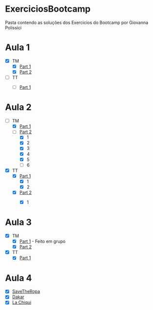 # ExerciciosBootcamp

Pasta contendo as soluções dos Exercicios do Bootcamp por Giovanna Polissici

# Aula 1

- [X] TM  
  - [X] [Part 1](https://docs.google.com/document/d/e/2PACX-1vTLIBjBjLg_V2Zz068mjkLr_pwunnpSDaUAwnpw7te6E5cv4yBaLsEz9afpwWpaVunTfUZ2oVLfbjmN/pub)
  - [X] [Part 2](https://docs.google.com/document/d/e/2PACX-1vQ2uj9Y2nmvtUKQQjIZaU3NkO1zC_Jz6yvWELAyTSsOmt9i3olnnOBiDcilxFR9bQ/pub)
- [ ] TT
  - [ ] [Part 1](https://docs.google.com/document/d/e/2PACX-1vTE2gQ4xHr4BV0yJKr5fvnlZJQGZD2VYqFRUubetifuxYBiqM7FgqNMfnc-yC6_8Q/pub)



# Aula 2

- [ ] TM
  - [X] [Part 1](https://docs.google.com/document/d/e/2PACX-1vR4TMsDrrFQ21__cQfCVxkHruuwfF7LIxF2eb9NQmt-lrakpAG7lZ1GDRq3Cuh2ZZqYeo7P8rf38SZ4/pub)
  - [ ] [Part 2](https://docs.google.com/document/d/e/2PACX-1vR-RthCAdoiNIAwtMJTUg5kqlHqhtDICCX_R4XwPBU1AIyjEZCOnbLgkXXvuLiwa9mOm9MUFcnRLr6l/pub) 
    - [X] 1
    - [X] 2
    - [X] 3
    - [X] 4
    - [X] 5
    - [ ] 6
- [X] TT
  - [X] [Part 1](https://docs.google.com/document/d/e/2PACX-1vQXDQpP253w3w-PrMsXezoW91Po2aq3z9w7uz7uUefpvhS30xFEeL3rxpnRNPTbxPiB1j64kNhpNWQZ/pub)
    - [X] 1
    - [X] 2
  - [X] [Part 2](https://docs.google.com/document/d/e/2PACX-1vT6nsDCvTODKTKYt-XBsBgqfxlmybkMFZLe8E90R3jFKCG1YWKIw4x6uQzGuGsZp9buIaWvMjvdYb48/pub)
    - [X] 1


# Aula 3

- [X] TM
  - [X] [Part 1](https://docs.google.com/document/d/e/2PACX-1vS1A-5H0T7hAA7Vx4r2zKf1QWRwLYdG8VZmRUm5xO-luxX-BQYX_2C8dlOCMMr54Yf8QLDvzMzv1NAn/pub) - Feito em grupo
  - [X] [Part 2](https://digitalhouse.slack.com/files/U01U0EZ555H/F026AGWNZRT/java_-_aula_5_-_exerc__cio_1_.pdf)
  
- [X] TT
  - [X] [Part 1](https://docs.google.com/document/d/e/2PACX-1vTLMHWnWedHxxE4kjg1NrmzBUqYSXMs9BNF4pwYMTQ4hpHPwgvebqzmzBZ_qlhWB4kwsCJlleqFrDNV/pub)
  
# Aula 4

- [X] [SaveTheRopa](https://drive.google.com/file/d/1qfHySLBVic4CsAh0oM_QnHh5pc5v-HVl/view)
- [X] [Dakar](https://docs.google.com/document/d/e/2PACX-1vT2-xAkcni3Iobx4pXGMfruUo74TM_cAvVKVrhM_lW_Qj-5QB2Hmncax9AjsD54STAp4TOSCB8GGduA/pub) 
- [X] [La Chiqui](https://docs.google.com/document/d/e/2PACX-1vR5B0Vv4PB3UXFoK39BT3KkxVFmp-WcU18jxkPhSKHBzsGzkEiHYfsKHEYrBAHDfJz0uXaoJzhCmXHK/pub)
